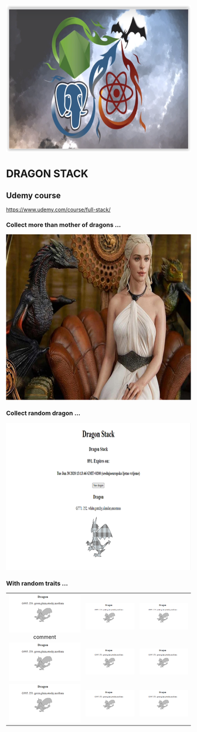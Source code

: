 <img src="./readmeImages/dragonstack1.png" width="900" height="400" >

# DRAGON STACK

## Udemy course

https://www.udemy.com/course/full-stack/

### Collect more than mother of dragons ...

<img src="./readmeImages/dragonstack2.jpg" width="800" height="450" >

### Collect random dragon ...

<img src="./readmeImages/dragonstack3.PNG" width="900" height="400" >

### With random traits ...

|                                                                                    |                                                                            |                                                                            |
| :--------------------------------------------------------------------------------: | :------------------------------------------------------------------------: | :------------------------------------------------------------------------: |
| <img width="300" alt="dragon image" src="./readmeImages/dragonstack4.PNG"> comment | <img width="300" alt="dragon image" src="./readmeImages/dragonstack4.PNG"> | <img width="300" alt="dragon image" src="./readmeImages/dragonstack4.PNG"> | <img width="300" alt="dragon image" src="./readmeImages/dragonstack4.PNG"> |
|     <img width="300" alt="dragon image" src="./readmeImages/dragonstack4.PNG">     | <img width="300" alt="dragon image" src="./readmeImages/dragonstack4.PNG"> | <img width="300" alt="dragon image" src="./readmeImages/dragonstack4.PNG"> |
|     <img width="300" alt="dragon image" src="./readmeImages/dragonstack4.PNG">     | <img width="300" alt="dragon image" src="./readmeImages/dragonstack4.PNG"> | <img width="300" alt="dragon image" src="./readmeImages/dragonstack4.PNG"> |
